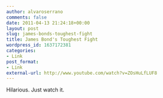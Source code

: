 ```yaml
---
author: alvaroserrano
comments: false
date: 2011-04-13 21:24:18+00:00
layout: post
slug: james-bonds-toughest-fight
title: James Bond's Toughest Fight
wordpress_id: 1637172381
categories:
- Link
post_format:
- Link
external-url: http://www.youtube.com/watch?v=ZOsHuLfLUF8
---
```


Hilarious. Just watch it.
